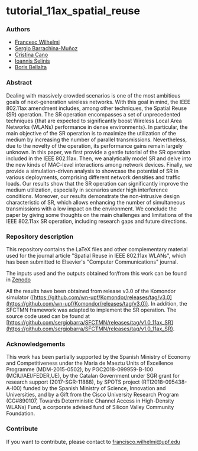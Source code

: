 # tutorial_11ax_spatial_reuse

### Authors
* [Francesc Wilhelmi](https://fwilhelmi.github.io/)
* [Sergio Barrachina-Muñoz](https://github.com/sergiobarra)
* [Cristina Cano](http://www.dtic.upf.edu/~bbellalt/)
* [Ioannis Selinis](https://scholar.google.es/citations?user=BUJyJywAAAAJ&hl=ca)
* [Boris Bellalta](http://www.dtic.upf.edu/~bbellalt/)

### Abstract
Dealing with massively crowded scenarios is one of the most ambitious goals of next-generation wireless networks. With this goal in mind, the IEEE 802.11ax amendment includes, among other techniques, the Spatial Reuse (SR) operation. The SR operation encompasses a set of unprecedented techniques {that are expected to significantly boost Wireless Local Area Networks (WLANs) performance in dense environments}. In particular, the main objective of the SR operation is to maximize the utilization of the medium by increasing the number of parallel transmissions. Nevertheless, due to the novelty of the operation, its performance gains remain largely unknown. In this paper, we first provide a gentle tutorial of the SR operation included in the IEEE 802.11ax. Then, we analytically model SR and delve into the new kinds of MAC-level interactions among network devices. Finally, we provide a simulation-driven analysis to showcase the potential of SR in various deployments, comprising different network densities and traffic loads. Our results show that the SR operation can significantly improve the medium utilization, especially in scenarios under high interference conditions. Moreover, our results demonstrate the non-intrusive design characteristic of SR, which allows enhancing the number of simultaneous transmissions with a low impact on the environment. We conclude the paper by giving some thoughts on the main challenges and limitations of the IEEE 802.11ax SR operation, including research gaps and future directions.

### Repository description
This repository contains the LaTeX files and other complementary material used for the journal article "Spatial Reuse in IEEE 802.11ax WLANs", which has been submitted to Elsevier's "Computer Communications" journal. 

The inputs used and the outputs obtained for/from this work can be found in [Zenodo](https://zenodo.org/record/3274708#.XSSaX5MzZTY)

All the results have been obtained from release v3.0 of the Komondor simulator ([https://github.com/wn-upf/Komondor/releases/tag/v3.0](https://github.com/wn-upf/Komondor/releases/tag/v3.0)). In addition, the SFCTMN framework was adapted to implement the SR operation. The source code used can be found at [https://github.com/sergiobarra/SFCTMN/releases/tag/v1.0_11ax_SR](https://github.com/sergiobarra/SFCTMN/releases/tag/v1.0_11ax_SR).

### Acknowledgements
This  work  has  been  partially  supported  by  the  Spanish Ministry of Economy and Competitiveness under the Maria de Maeztu  Units  of  Excellence  Programme  (MDM-2015-0502), by PGC2018-099959-B-100 (MCIU/AEI/FEDER,UE), by the Catalan Government under SGR grant for research support (2017-SGR-11888), by SPOTS project (RTI2018-095438-A-I00) funded by the Spanish Ministry of Science, Innovation and Universities, and  by a Gift from the Cisco University Research Program (CG\#890107, Towards Deterministic Channel Access in High-Density WLANs) Fund, a corporate advised fund of Silicon Valley Community Foundation.

### Contribute

If you want to contribute, please contact to [francisco.wilhelmi@upf.edu](francisco.wilhelmi@upf.edu)
